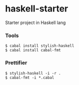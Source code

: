 # haskell-starter
Starter project in Haskell lang

### Tools
```
$ cabal install stylish-haskell
$ cabal install cabal-fmt
```

### Prettifier
```
$ stylish-haskell -i -r .
$ cabal-fmt -i *.cabal
```
